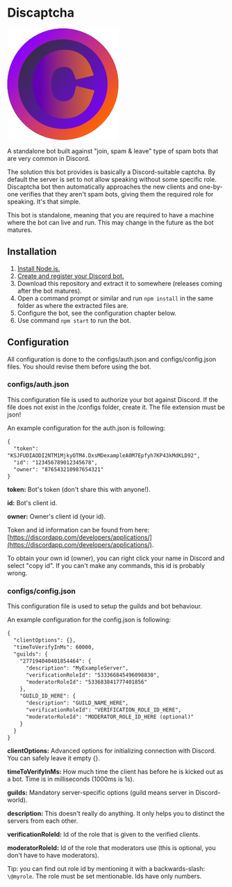 # Discaptcha

![alt text](https://github.com/ahoys/discaptcha/blob/master/src/assets/avatar_sm.png "Discaptcha")

A standalone bot built against "join, spam & leave" type of spam bots that are very common in Discord.

The solution this bot provides is basically a Discord-suitable captcha. By default the server is set to not allow speaking without some specific role. Discaptcha bot then automatically approaches the new clients and one-by-one verifies that they aren't spam bots, giving them the required role for speaking. It's that simple.

This bot is standalone, meaning that you are required to have a machine where the bot can live and run.
This may change in the future as the bot matures.

## Installation

1. [Install Node.js.](https://nodejs.org/en/)
2. [Create and register your Discord bot.](https://discordapp.com/developers/applications/)
3. Download this repository and extract it to somewhere (releases coming after the bot matures).
4. Open a command prompt or similar and run `npm install` in the same folder as where the extracted files are.
5. Configure the bot, see the configuration chapter below.
6. Use command `npm start` to run the bot.

## Configuration
All configuration is done to the configs/auth.json and configs/config.json files. You should revise them before using the bot.

### configs/auth.json
This configuration file is used to authorize your bot against Discord. If the file does not exist in the /configs folder, create it. The file extension must be json!

An example configuration for the auth.json is following:
```
{
  "token": "KSJFUDIAODI2NTM1MjkyOTM4.DxsMDexampleA0M7Epfyh7KP43kMdKLD92",
  "id": "123456789012345678",
  "owner": "876543210987654321"
}
```

**token:** Bot's token (don't share this with anyone!).

**id:** Bot's client id.

**owner:** Owner's client id (your id).

Token and id information can be found from here: [https://discordapp.com/developers/applications/](https://discordapp.com/developers/applications/).

To obtain your own id (owner), you can right click your name in Discord and select "copy id". If you can't make any commands, this id is probably wrong.

### configs/config.json
This configuration file is used to setup the guilds and bot behaviour.

An example configuration for the config.json is following:
```
{
  "clientOptions": {},
  "timeToVerifyInMs": 60000,
  "guilds": {
    "277194040401854464": {
      "description": "MyExampleServer",
      "verificationRoleId": "533366845496098830",
      "moderatorRoleId": "533683841777401856"
    },
    "GUILD_ID_HERE": {
      "description": "GUILD_NAME_HERE",
      "verificationRoleId": "VERIFICATION_ROLE_ID_HERE",
      "moderatorRoleId": "MODERATOR_ROLE_ID_HERE (optional)"
    }
  }
}
```

**clientOptions:** Advanced options for initializing connection with Discord. You can safely leave it empty {}.

**timeToVerifyInMs:** How much time the client has before he is kicked out as a bot. Time is in milliseconds (1000ms is 1s).

**guilds:** Mandatory server-specific options (guild means server in Discord-world).

**description:** This doesn't really do anything. It only helps you to distinct the servers from each other.

**verificationRoleId:** Id of the role that is given to the verified clients.

**moderatorRoleId:** Id of the role that moderators use (this is optional, you don't have to have moderators).

Tip: you can find out role id by mentioning it with a backwards-slash: `\@myrole`. The role must be set mentionable. Ids have only numbers.
